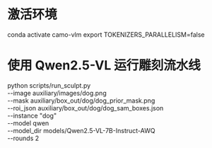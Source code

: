 # 激活环境
conda activate camo-vlm
export TOKENIZERS_PARALLELISM=false

# 使用 Qwen2.5-VL 运行雕刻流水线
python scripts/run_sculpt.py \
  --image auxiliary/images/dog.png \
  --mask auxiliary/box_out/dog/dog_prior_mask.png \
  --roi_json auxiliary/box_out/dog/dog_sam_boxes.json \
  --instance "dog" \
  --model qwen \
  --model_dir models/Qwen2.5-VL-7B-Instruct-AWQ \
  --rounds 2
